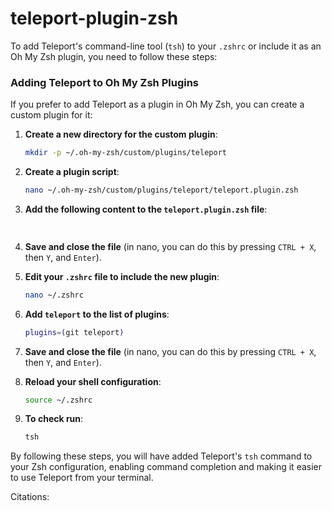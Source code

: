 # teleport-plugin-zsh

To add Teleport's command-line tool (`tsh`) to your `.zshrc` or include it as an Oh My Zsh plugin, you need to follow these steps:

### Adding Teleport to Oh My Zsh Plugins

If you prefer to add Teleport as a plugin in Oh My Zsh, you can create a custom plugin for it:

1. **Create a new directory for the custom plugin**:
   ```sh
   mkdir -p ~/.oh-my-zsh/custom/plugins/teleport
   ```

2. **Create a plugin script**:
   ```sh
   nano ~/.oh-my-zsh/custom/plugins/teleport/teleport.plugin.zsh
   ```

3. **Add the following content to the `teleport.plugin.zsh` file**:
   ```sh
    
   ```

4. **Save and close the file** (in nano, you can do this by pressing `CTRL + X`, then `Y`, and `Enter`).

5. **Edit your `.zshrc` file to include the new plugin**:
   ```sh
   nano ~/.zshrc
   ```

6. **Add `teleport` to the list of plugins**:
   ```sh
   plugins=(git teleport)
   ```

7. **Save and close the file** (in nano, you can do this by pressing `CTRL + X`, then `Y`, and `Enter`).

8. **Reload your shell configuration**:
   ```sh
   source ~/.zshrc
   ```

9. **To check run**:
   ```sh
   tsh
   ```
By following these steps, you will have added Teleport's `tsh` command to your Zsh configuration, enabling command completion and making it easier to use Teleport from your terminal.

Citations:
